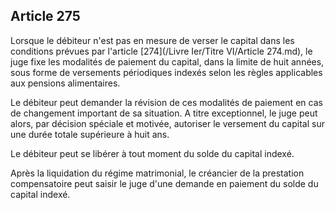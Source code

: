 Article 275
----
Lorsque le débiteur n'est pas en mesure de verser le capital dans les conditions
prévues par l'article [274](/Livre Ier/Titre VI/Article 274.md), le juge fixe les modalités de paiement du capital,
dans la limite de huit années, sous forme de versements périodiques indexés
selon les règles applicables aux pensions alimentaires.

Le débiteur peut demander la révision de ces modalités de paiement en cas de
changement important de sa situation. A titre exceptionnel, le juge peut alors,
par décision spéciale et motivée, autoriser le versement du capital sur une
durée totale supérieure à huit ans.

Le débiteur peut se libérer à tout moment du solde du capital indexé.

Après la liquidation du régime matrimonial, le créancier de la prestation
compensatoire peut saisir le juge d'une demande en paiement du solde du capital
indexé.
